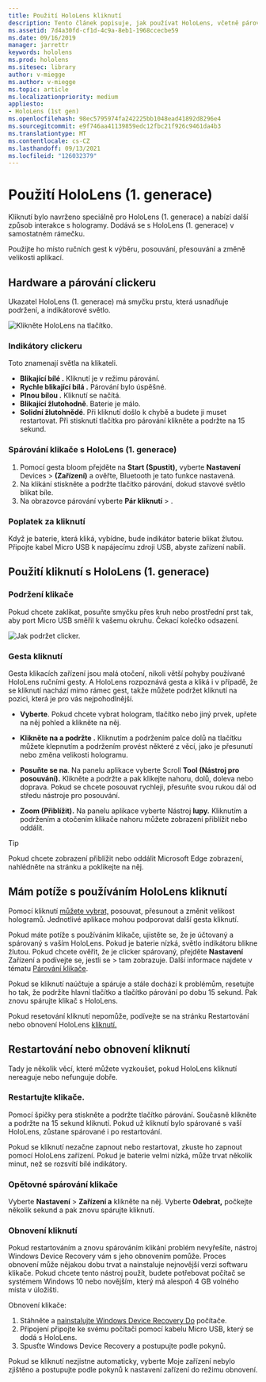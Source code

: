 ```yaml
---
title: Použití HoloLens kliknutí
description: Tento článek popisuje, jak používat HoloLens, včetně párování kliknutí, účtování a obnovení.
ms.assetid: 7d4a30fd-cf1d-4c9a-8eb1-1968ccecbe59
ms.date: 09/16/2019
manager: jarrettr
keywords: hololens
ms.prod: hololens
ms.sitesec: library
author: v-miegge
ms.author: v-miegge
ms.topic: article
ms.localizationpriority: medium
appliesto:
- HoloLens (1st gen)
ms.openlocfilehash: 98ec5795974fa242225bb1048ead41892d8296e4
ms.sourcegitcommit: e9f746aa41139859edc12fbc21f926c9461da4b3
ms.translationtype: MT
ms.contentlocale: cs-CZ
ms.lasthandoff: 09/13/2021
ms.locfileid: "126032379"
---
```

# <a name="use-the-hololens-1st-gen-clicker"></a>Použití HoloLens (1. generace)

Kliknutí bylo navrženo speciálně pro HoloLens (1. generace) a nabízí další způsob interakce s hologramy. Dodává se s HoloLens (1. generace) v samostatném rámečku.

Použijte ho místo ručních gest k výběru, posouvání, přesouvání a změně velikosti aplikací.

## <a name="clicker-hardware-and-pairing"></a>Hardware a párování clickeru

Ukazatel HoloLens (1. generace) má smyčku prstu, která usnadňuje podržení, a indikátorové světlo.

![Klikněte HoloLens na tlačítko.](images/use-hololens-clicker-1.png)

### <a name="clicker-indicator-lights"></a>Indikátory clickeru

Toto znamenají světla na klikateli.

- **Blikající bílé .** Kliknutí je v režimu párování.
- **Rychle blikající bílá .** Párování bylo úspěšné.
- **Plnou bílou .** Kliknutí se načítá.
- **Blikající žlutohodně**. Baterie je málo.
- **Solidní žlutohnědé**. Při kliknutí došlo k chybě a budete ji muset restartovat. Při stisknutí tlačítka pro párování klikněte a podržte na 15 sekund.

### <a name="pair-the-clicker-with-your-hololens-1st-gen"></a>Spárování klikače s HoloLens (1. generace)

1. Pomocí gesta bloom přejděte na **Start (Spustit),** vyberte **Nastavení** Devices  >  **(Zařízení)** a ověřte, Bluetooth je tato funkce nastavená.
1. Na klikání stiskněte a podržte tlačítko párování, dokud stavové světlo blikat bíle.
1. Na obrazovce párování vyberte **Pár kliknutí**  >  .

### <a name="charge-the-clicker"></a>Poplatek za kliknutí

Když je baterie, která kliká, vybídne, bude indikátor baterie blikat žlutou. Připojte kabel Micro USB k napájecímu zdroji USB, abyste zařízení nabíli.

## <a name="use-the-clicker-with-hololens-1st-gen"></a>Použití kliknutí s HoloLens (1. generace)

### <a name="hold-the-clicker"></a>Podržení klikače

Pokud chcete zaklikat, posuňte smyčku přes kruh nebo prostřední prst tak, aby port Micro USB směřil k vašemu okruhu. Čekací kolečko odsazení.

![Jak podržet clicker.](images/use-hololens-clicker-2.png)

### <a name="clicker-gestures"></a>Gesta kliknutí

Gesta klikacích zařízení jsou malá otočení, nikoli větší pohyby používané HoloLens ručními gesty. A HoloLens rozpoznává gesta a kliká i v případě, [](hololens1-basic-usage.md)že se kliknutí nachází mimo rámec gest, takže můžete podržet kliknutí na pozici, která je pro vás nejpohodlnější.

- **Vyberte**. Pokud chcete vybrat hologram, tlačítko nebo jiný prvek, upřete na něj pohled a klikněte na něj.

- **Klikněte na a podržte .** Kliknutím a podržením palce dolů na tlačítku můžete klepnutím a podržením provést některé z věcí, jako je přesunutí nebo změna velikosti hologramu.

- **Posuňte se na**. Na panelu aplikace vyberte Scroll **Tool (Nástroj pro posouvání).** Klikněte a podržte a pak klikejte nahoru, dolů, doleva nebo doprava. Pokud se chcete posouvat rychleji, přesuňte svou rukou dál od středu nástroje pro posouvání.

- **Zoom (Přiblížit).** Na panelu aplikace vyberte Nástroj **lupy.** Kliknutím a podržením a otočením klikače nahoru můžete zobrazení přiblížit nebo oddálit.

> [!TIP]
> Pokud chcete zobrazení přiblížit nebo oddálit Microsoft Edge zobrazení, nahlédněte na stránku a poklikejte na něj.

## <a name="im-having-problems-using-the-hololens-clicker"></a>Mám potíže s používáním HoloLens kliknutí

Pomocí kliknutí [můžete vybrat,](hololens1-clicker.md) posouvat, přesunout a změnit velikost hologramů. Jednotlivé aplikace mohou podporovat další gesta kliknutí.

Pokud máte potíže s používáním klikače, ujistěte se, že je účtovaný a spárovaný s vaším HoloLens. Pokud je baterie nízká, světlo indikátoru blikne žlutou. Pokud chcete ověřit, že je clicker spárovaný, přejděte **Nastavení** Zařízení a podívejte se, jestli se  >   tam zobrazuje. Další informace najdete v tématu [Párování klikače](hololens1-clicker.md).

Pokud se kliknutí naúčtuje a spáruje a stále dochází k problémům, resetujte ho tak, že podržíte hlavní tlačítko a tlačítko párování po dobu 15 sekund. Pak znovu spárujte klikač s HoloLens.

Pokud resetování kliknutí nepomůže, podívejte se na stránku Restartování nebo obnovení HoloLens [kliknutí.](hololens1-clicker.md#restart-or-recover-the-clicker)
## <a name="restart-or-recover-the-clicker"></a>Restartování nebo obnovení kliknutí

Tady je několik věcí, které můžete vyzkoušet, pokud HoloLens kliknutí nereaguje nebo nefunguje dobře.

### <a name="restart-the-clicker"></a>Restartujte klikače.

Pomocí špičky pera stiskněte a podržte tlačítko párování. Současně klikněte a podržte na 15 sekund kliknutí. Pokud už kliknutí bylo spárované s vaší HoloLens, zůstane spárované i po restartování.

Pokud se kliknutí nezačne zapnout nebo restartovat, zkuste ho zapnout pomocí HoloLens zařízení. Pokud je baterie velmi nízká, může trvat několik minut, než se rozsvítí bílé indikátory.

### <a name="re-pair-the-clicker"></a>Opětovné spárování klikače

Vyberte **Nastavení**  >  **Zařízení a** klikněte na něj. Vyberte **Odebrat,** počkejte několik sekund a pak znovu spárujte kliknutí.

### <a name="recover-the-clicker"></a>Obnovení kliknutí

Pokud restartováním a znovu spárováním klikání problém nevyřešíte, nástroj Windows Device Recovery vám s jeho obnovením pomůže. Proces obnovení může nějakou dobu trvat a nainstaluje nejnovější verzi softwaru klikače. Pokud chcete tento nástroj použít, budete potřebovat počítač se systémem Windows 10 nebo novějším, který má alespoň 4 GB volného místa v úložišti.

Obnovení klikače:

1. Stáhněte a [nainstalujte Windows Device Recovery Do](https://dev.azure.com/ContentIdea/ContentIdea/_queries/query/8a004dbe-73f8-4a32-94bc-368fc2f2a895/) počítače.
1. Připojení připojte ke svému počítači pomocí kabelu Micro USB, který se dodá s HoloLens.
1. Spusťte Windows Device Recovery a postupujte podle pokynů.

Pokud se kliknutí nezjistne  automaticky, vyberte Moje zařízení nebylo zjištěno a postupujte podle pokynů k nastavení zařízení do režimu obnovení.

